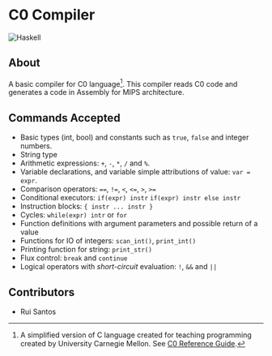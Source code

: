 # C0 Compiler
![Haskell](https://img.shields.io/badge/haskell-%235D4F85?style=for-the-badge&logo=haskell)

## About
A basic compiler for C0 language[^1]. This compiler reads C0 code and generates a code in Assembly for MIPS architecture.

[^1]: A simplified version of C language created for teaching programming created by University Carnegie Mellon. See [C0 Reference Guide](https://c0.cs.cmu.edu/docs/c0-reference.pdf).

## Commands Accepted
  - Basic types (int, bool) and constants such as `true`, `false` and integer numbers.
  - String type
  - Arithmetic expressions: `+`, `-`, `*`, `/` and `%`.
  - Variable declarations, and variable simple attributions of value: `var = expr`.
  - Comparison operators: `==`, `!=`, `<`, `<=`, `>`, `>=`
  - Conditional executors: ```if(expr)
  instr``` ```if(expr)
  instr
else
  instr```
  - Instruction blocks: `{ instr ... instr }`
  - Cycles: `while(expr) intr` or `for`
  - Function definitions with argument parameters and possible return of a value
  - Functions for IO of integers: `scan_int()`, `print_int()`
  - Printing function for string: `print_str()`
  - Flux control: `break` and `continue`
  - Logical operators with *short-circuit* evaluation: `!`, `&&` and `||`

## Contributors
  - Rui Santos
